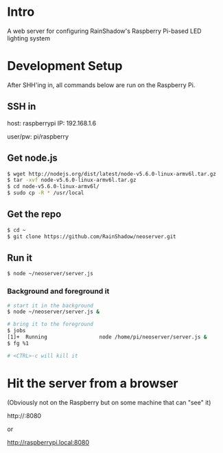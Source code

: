 # Intro

A web server for configuring RainShadow's Raspberry Pi-based LED lighting system

# Development Setup

After SHH'ing in, all commands below are run on the Raspberry Pi.

## SSH in

host: raspberrypi
IP: 192.168.1.6

user/pw: pi/raspberry

## Get node.js

```bash
$ wget http://nodejs.org/dist/latest/node-v5.6.0-linux-armv6l.tar.gz
$ tar -xvf node-v5.6.0-linux-armv6l.tar.gz
$ cd node-v5.6.0-linux-armv6l/
$ sudo cp -R * /usr/local
```

## Get the repo

```bash
$ cd ~
$ git clone https://github.com/RainShadow/neoserver.git
```

## Run it

```bash
$ node ~/neoserver/server.js
```

### Background and foreground it

```bash
# start it in the background
$ node ~/neoserver/server.js &
```

```bash
# bring it to the foreground
$ jobs
[1]+  Running                 node /home/pi/neoserver/server.js &
$ fg %1

# <CTRL>-c will kill it
```

# Hit the server from a browser

(Obviously not on the Raspberry but on some machine that can "see" it)

http://<ip address>:8080

  or

http://raspberrypi.local:8080
